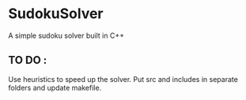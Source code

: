 # SudokuSolver
A simple sudoku solver built in C++

## TO DO :
Use heuristics to speed up the solver.
Put src and includes in separate folders and update makefile.
